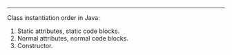 
---
Class instantiation order in Java:

1. Static attributes, static code blocks.
2. Normal attributes, normal code blocks.
3. Constructor.
